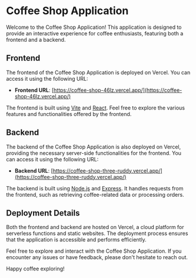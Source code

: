 # Coffee Shop Application

Welcome to the Coffee Shop Application! This application is designed to provide an interactive experience for coffee enthusiasts, featuring both a frontend and a backend.

## Frontend

The frontend of the Coffee Shop Application is deployed on Vercel. You can access it using the following URL:

- **Frontend URL**: [https://coffee-shop-46lz.vercel.app/](https://coffee-shop-46lz.vercel.app/)

The frontend is built using [Vite](https://vitejs.dev/) and [React](https://reactjs.org/). Feel free to explore the various features and functionalities offered by the frontend.

## Backend

The backend of the Coffee Shop Application is also deployed on Vercel, providing the necessary server-side functionalities for the frontend. You can access it using the following URL:

- **Backend URL**: [https://coffee-shop-three-ruddy.vercel.app/](https://coffee-shop-three-ruddy.vercel.app/)

The backend is built using [Node.js](https://nodejs.org/) and [Express](https://expressjs.com/). It handles requests from the frontend, such as retrieving coffee-related data or processing orders.

## Deployment Details

Both the frontend and backend are hosted on Vercel, a cloud platform for serverless functions and static websites. The deployment process ensures that the application is accessible and performs efficiently.

Feel free to explore and interact with the Coffee Shop Application. If you encounter any issues or have feedback, please don't hesitate to reach out.

Happy coffee exploring!
